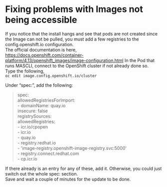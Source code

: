 # Fixing problems with Images not being accessible

If you notice that the install hangs and see that pods are not created since the Image can not be pulled, you must add a few registries to the config.openshift.io configuration.  
The official documentation is here,  
https://docs.openshift.com/container-platform/4.13/openshift_images/image-configuration.html
In the Pod that runs MASCLI, connect to the OpenShift cluster if not already done so.  
Type the following,  
`oc edit image.config.openshift.io/cluster`  

Under “spec:”, add the following:  
> spec:  
  allowedRegistriesForImport:  
    - domainName: quay.io  
      insecure: false  
  registrySources:  
    allowedRegistries:  
      - icr.io/cpopen  
      - icr.io  
      - quay.io  
      - registry.redhat.io  
      - 'image-registry.openshift-image-registry.svc:5000'  
      - registry.connect.redhat.com  
      - cp.icr.io  

If there already is an entry for any of these, add it. Otherwise, you could just switch out the whole spec: section.  
Save and wait a couple of minutes for the update to be done.
